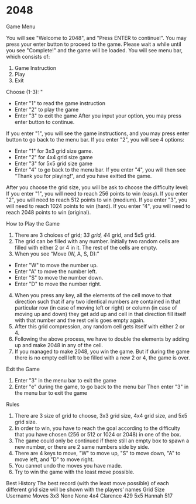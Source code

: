 # 2048
Game Menu

You will see "Welcome to 2048", and "Press ENTER to continue!". You may press your enter button to proceed to the game. Please wait a while until you see "Complete!" and the game will be loaded. You will see menu bar, which consists of:

1. Game Instruction
2. Play
3. Exit

Choose (1-3): "
 - Enter "1" to read the game instruction
 - Enter "2" to play the game
 - Enter "3" to exit the game
After you input your option, you may press enter button to continue.

If you enter "1", you will see the game instructions, and you may press enter button to go back to the menu bar.
If you enter "2", you will see 4 options:
 - Enter "1" for 3x3 grid size game.
 - Enter "2" for 4x4 grid size game
 - Enter "3" for 5x5 grid size game
 - Enter "4" to go back to the menu bar.
If you enter "4", you will then see "Thank you for playing!", and you have exitted the game.

After you choose the grid size, you will be ask to choose the difficulty level:
If you enter "1", you will need to reach 256 points to win (easy).
If you enter "2", you will need to reach 512 points to win (medium).
If you enter "3", you will need to reach 1024 points to win (hard).
If you enter "4", you will need to reach 2048 points to win (original).

How to Play the Game
1. There are 3 choices of grid; 3*3 grid, 4*4 grid, and 5x5 grid.
2. The grid can be filled with any number. Initially two random cells are filled with either 2 or 4 in it. The rest of the cells are empty.
3. When you see “Move (W, A, S, D):”
 - Enter "W" to move the number up.
 - Enter "A" to move the number left.
 - Enter "S" to move the number down.
 - Enter "D" to move the number right.
4. When you press any key, all the elements of the cell move to that direction such that if any two identical numbers are contained in that particular row (in case of moving left or right) or column (in case of moving up and down) they get add up and cell in that direction fill itself with that number and the rest cells goes empty again.
5. After this grid compression, any random cell gets itself with either 2 or 4.
6. Following the above process, we have to double the elements by adding up and make 2048 in any of the cell. 
7. If you managed to make 2048, you win the game. But if during the game there is no empty cell left to be filled with a new 2 or 4, the game is over.

Exit the Game
 1. Enter "3" in the menu bar to exit the game
 2. Enter "e" during the game, to go back to the menu bar 
     Then enter "3" in the menu bar to exit the game

Rules
1. There are 3 size of grid to choose, 3x3 grid size, 4x4 grid size, and 5x5 grid size.
2. In order to win, you have to reach the goal according to the difficulty that you have chosen (256 or 512 or 1024 or 2048) in one of the box.
3. The game could only be continued if there still an empty box to spawn a new number, or there are 2 same numbers side by side.
4. There are 4 keys to move, "W" to move up, "S" to move down, "A" to move left, and "D" to move right.
5. You cannot undo the moves you have made.
6. Try to win the game with the least move possible.

Best History
The best record (with the least move possible) of each different grid size will be shown with the players’ names
Grid Size    Username     Moves
3x3          None         None
4x4          Clarence     429
5x5          Hannah       517
